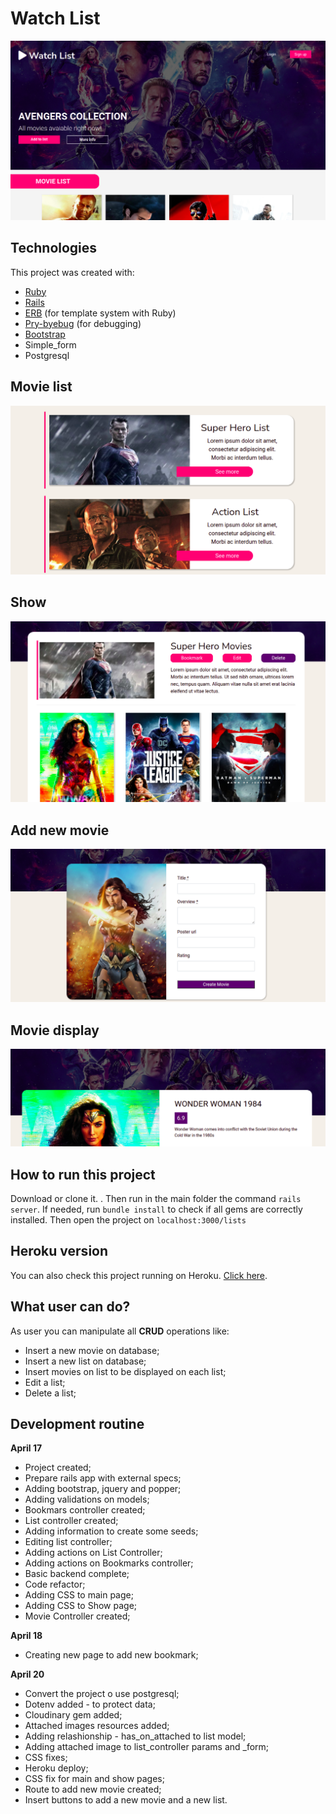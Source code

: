 
# Watch List

![main banner](https://github.com/thiagohrcosta/rails-watch-list/blob/master/public/img/movieList.png?raw=true)


## Technologies
This project was created with:

 - [Ruby](https://www.ruby-lang.org/pt/)
 - [Rails](https://rubygems.org/gems/rails)
 - [ERB](https://ruby-doc.org/stdlib-2.7.1/libdoc/erb/rdoc/ERB.html) (for template system with Ruby)
 - [Pry-byebug](https://rubygems.org/gems/pry-byebug/versions/3.4.0?locale=pt-BR) (for debugging)
 - [Bootstrap](https://getbootstrap.com/)
 - Simple_form
 - Postgresql

## Movie list
![enter image description here](https://github.com/thiagohrcosta/rails-watch-list/blob/master/public/img/listContent.png?raw=true)
## Show
![rshow1](https://github.com/thiagohrcosta/rails-watch-list/blob/master/public/img/movieContent.png?raw=true)

## Add new movie
![enter image description here](https://github.com/thiagohrcosta/rails-watch-list/blob/master/public/img/newMovie.png?raw=true)

## Movie display
![enter image description here](https://github.com/thiagohrcosta/rails-watch-list/blob/master/public/img/movieEach.png?raw=true)

## How to run this project
Download or clone it. . Then run in the main folder the command `rails server`. If needed, run `bundle install` to check if all gems are correctly installed. Then open the project on `localhost:3000/lists`

## Heroku version
You can also check this project running on Heroku. [Click here](https://movienight-watch-list.herokuapp.com/lists).

## What user can do?
As user you can manipulate all **CRUD** operations like:

 - Insert a new movie on database;
 - Insert a new list on database;
 - Insert movies on list to be displayed on each list;
 - Edit a list;
 - Delete a list;

## Development routine

 **April 17**

   - Project created;
   - Prepare rails app with external specs;
   - Adding bootstrap, jquery and popper;
   - Adding validations on models;
   - Bookmars controller created;
   - List controller created;
   - Adding information to create some seeds;
   - Editing list controller;
   - Adding actions on List Controller;
   - Adding actions on Bookmarks controller;
   - Basic backend complete;
   - Code refactor;
   - Adding CSS to main page;
   - Adding CSS to Show page;
   - Movie Controller created;

**April 18**

   - Creating new page to add new bookmark;


**April 20**

   - Convert the project o use postgresql;
   - Dotenv added - to protect data;
   - Cloudinary gem added;
   - Attached images resources added;
   - Adding relashionship - has_on_attached to list model;
   - Adding attached image to list_controller params and _form;
   - CSS fixes;
   - Heroku deploy;
   - CSS fix for main and show pages;
   - Route to add new movie created;
   - Insert buttons to add a new movie and a new list.

